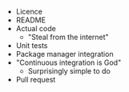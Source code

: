 - Licence
- README
- Actual code
    - "Steal from the internet"
- Unit tests
- Package manager integration
- "Continuous integration is God"
    - Surprisingly simple to do
- Pull request
